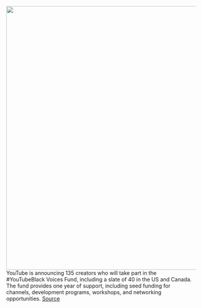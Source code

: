 <img src='https://cdn.vox-cdn.com/thumbor/rIbu3LrUVMMt0cpLMvvJBgAPCx8=/0x0:2040x1360/1200x800/filters:focal(857x517:1183x843)/cdn.vox-cdn.com/uploads/chorus_image/image/70438083/acastro_180321_1777_youtube_0002.0.jpg' width='700px' /><br/>
YouTube is announcing 135 creators who will take part in the #YouTubeBlack Voices Fund, including a slate of 40 in the US and Canada. The fund provides one year of support, including seed funding for channels, development programs, workshops, and networking opportunities.
<a href='https://www.theverge.com/2022/1/27/22903385/youtube-black-voices-fund-2022-grantees'> Source <a/>